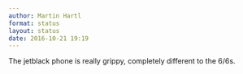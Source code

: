 ```yaml
---
author: Martin Hartl
format: status
layout: status
date: 2016-10-21 19:19
---
```

The jetblack phone is really grippy, completely different to the 6/6s.